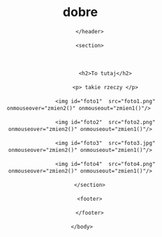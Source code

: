 
<html>
     <head>
          <meta charset="UTF-8" />
          <title>dobre</title>
		  <script src="OOOOOOOOOOOOOOOO.js"></script>
     </head>
     <body>
          <header>
              <h1> dobre </h1>
			 
          </header>
          
          <section>
               
			   
			  
                    <h2>To tutaj</h2>
					
					<p> takie rzeczy </p>
					
					<img id="foto1"  src="foto1.png" onmouseover="zmien2()" onmouseout="zmien1()"/>	
					
					<img id="foto2"  src="foto2.png" onmouseover="zmien2()" onmouseout="zmien1()"/>
					
					<img id="foto3"  src="foto3.jpg" onmouseover="zmien2()" onmouseout="zmien1()"/>
					
					<img id="foto4"  src="foto4.png" onmouseover="zmien2()" onmouseout="zmien1()"/>
			 
          </section>
          
          <footer>
               
          </footer>
		  
     </body>
</html>
